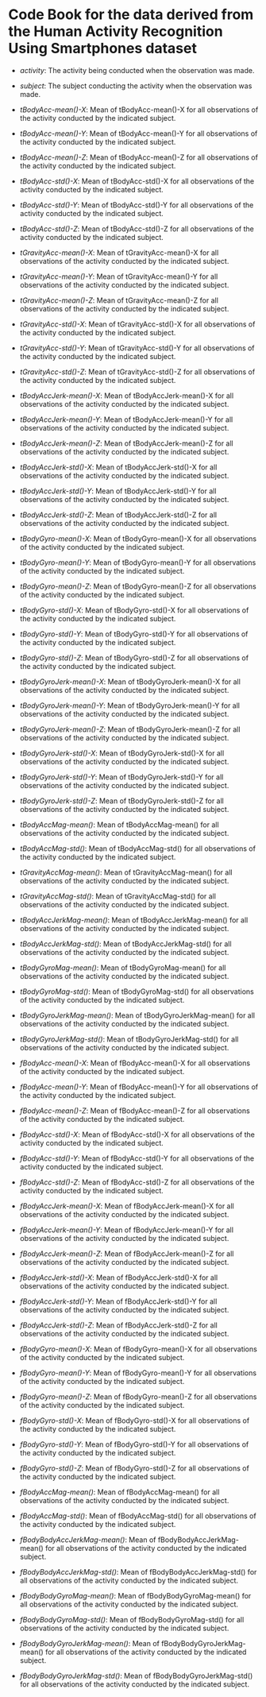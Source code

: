 # Code Book for the data derived from the Human Activity Recognition Using Smartphones dataset
* _activity_: The activity being conducted when the observation was made.

* _subject_: The subject conducting the activity when the observation was made.

* _tBodyAcc-mean()-X_: Mean of tBodyAcc-mean()-X for all observations of the activity conducted by the indicated subject.
* _tBodyAcc-mean()-Y_: Mean of tBodyAcc-mean()-Y for all observations of the activity conducted by the indicated subject.
* _tBodyAcc-mean()-Z_: Mean of tBodyAcc-mean()-Z for all observations of the activity conducted by the indicated subject.
* _tBodyAcc-std()-X_: Mean of tBodyAcc-std()-X for all observations of the activity conducted by the indicated subject.
* _tBodyAcc-std()-Y_: Mean of tBodyAcc-std()-Y for all observations of the activity conducted by the indicated subject.
* _tBodyAcc-std()-Z_: Mean of tBodyAcc-std()-Z for all observations of the activity conducted by the indicated subject.
* _tGravityAcc-mean()-X_: Mean of tGravityAcc-mean()-X for all observations of the activity conducted by the indicated subject.
* _tGravityAcc-mean()-Y_: Mean of tGravityAcc-mean()-Y for all observations of the activity conducted by the indicated subject.
* _tGravityAcc-mean()-Z_: Mean of tGravityAcc-mean()-Z for all observations of the activity conducted by the indicated subject.
* _tGravityAcc-std()-X_: Mean of tGravityAcc-std()-X for all observations of the activity conducted by the indicated subject.
* _tGravityAcc-std()-Y_: Mean of tGravityAcc-std()-Y for all observations of the activity conducted by the indicated subject.
* _tGravityAcc-std()-Z_: Mean of tGravityAcc-std()-Z for all observations of the activity conducted by the indicated subject.
* _tBodyAccJerk-mean()-X_: Mean of tBodyAccJerk-mean()-X for all observations of the activity conducted by the indicated subject.
* _tBodyAccJerk-mean()-Y_: Mean of tBodyAccJerk-mean()-Y for all observations of the activity conducted by the indicated subject.
* _tBodyAccJerk-mean()-Z_: Mean of tBodyAccJerk-mean()-Z for all observations of the activity conducted by the indicated subject.
* _tBodyAccJerk-std()-X_: Mean of tBodyAccJerk-std()-X for all observations of the activity conducted by the indicated subject.
* _tBodyAccJerk-std()-Y_: Mean of tBodyAccJerk-std()-Y for all observations of the activity conducted by the indicated subject.
* _tBodyAccJerk-std()-Z_: Mean of tBodyAccJerk-std()-Z for all observations of the activity conducted by the indicated subject.
* _tBodyGyro-mean()-X_: Mean of tBodyGyro-mean()-X for all observations of the activity conducted by the indicated subject.
* _tBodyGyro-mean()-Y_: Mean of tBodyGyro-mean()-Y for all observations of the activity conducted by the indicated subject.
* _tBodyGyro-mean()-Z_: Mean of tBodyGyro-mean()-Z for all observations of the activity conducted by the indicated subject.
* _tBodyGyro-std()-X_: Mean of tBodyGyro-std()-X for all observations of the activity conducted by the indicated subject.
* _tBodyGyro-std()-Y_: Mean of tBodyGyro-std()-Y for all observations of the activity conducted by the indicated subject.
* _tBodyGyro-std()-Z_: Mean of tBodyGyro-std()-Z for all observations of the activity conducted by the indicated subject.
* _tBodyGyroJerk-mean()-X_: Mean of tBodyGyroJerk-mean()-X for all observations of the activity conducted by the indicated subject.
* _tBodyGyroJerk-mean()-Y_: Mean of tBodyGyroJerk-mean()-Y for all observations of the activity conducted by the indicated subject.
* _tBodyGyroJerk-mean()-Z_: Mean of tBodyGyroJerk-mean()-Z for all observations of the activity conducted by the indicated subject.
* _tBodyGyroJerk-std()-X_: Mean of tBodyGyroJerk-std()-X for all observations of the activity conducted by the indicated subject.
* _tBodyGyroJerk-std()-Y_: Mean of tBodyGyroJerk-std()-Y for all observations of the activity conducted by the indicated subject.
* _tBodyGyroJerk-std()-Z_: Mean of tBodyGyroJerk-std()-Z for all observations of the activity conducted by the indicated subject.
* _tBodyAccMag-mean()_: Mean of tBodyAccMag-mean() for all observations of the activity conducted by the indicated subject.
* _tBodyAccMag-std()_: Mean of tBodyAccMag-std() for all observations of the activity conducted by the indicated subject.
* _tGravityAccMag-mean()_: Mean of tGravityAccMag-mean() for all observations of the activity conducted by the indicated subject.
* _tGravityAccMag-std()_: Mean of tGravityAccMag-std() for all observations of the activity conducted by the indicated subject.
* _tBodyAccJerkMag-mean()_: Mean of tBodyAccJerkMag-mean() for all observations of the activity conducted by the indicated subject.
* _tBodyAccJerkMag-std()_: Mean of tBodyAccJerkMag-std() for all observations of the activity conducted by the indicated subject.
* _tBodyGyroMag-mean()_: Mean of tBodyGyroMag-mean() for all observations of the activity conducted by the indicated subject.
* _tBodyGyroMag-std()_: Mean of tBodyGyroMag-std() for all observations of the activity conducted by the indicated subject.
* _tBodyGyroJerkMag-mean()_: Mean of tBodyGyroJerkMag-mean() for all observations of the activity conducted by the indicated subject.
* _tBodyGyroJerkMag-std()_: Mean of tBodyGyroJerkMag-std() for all observations of the activity conducted by the indicated subject.
* _fBodyAcc-mean()-X_: Mean of fBodyAcc-mean()-X for all observations of the activity conducted by the indicated subject.
* _fBodyAcc-mean()-Y_: Mean of fBodyAcc-mean()-Y for all observations of the activity conducted by the indicated subject.
* _fBodyAcc-mean()-Z_: Mean of fBodyAcc-mean()-Z for all observations of the activity conducted by the indicated subject.
* _fBodyAcc-std()-X_: Mean of fBodyAcc-std()-X for all observations of the activity conducted by the indicated subject.
* _fBodyAcc-std()-Y_: Mean of fBodyAcc-std()-Y for all observations of the activity conducted by the indicated subject.
* _fBodyAcc-std()-Z_: Mean of fBodyAcc-std()-Z for all observations of the activity conducted by the indicated subject.
* _fBodyAccJerk-mean()-X_: Mean of fBodyAccJerk-mean()-X for all observations of the activity conducted by the indicated subject.
* _fBodyAccJerk-mean()-Y_: Mean of fBodyAccJerk-mean()-Y for all observations of the activity conducted by the indicated subject.
* _fBodyAccJerk-mean()-Z_: Mean of fBodyAccJerk-mean()-Z for all observations of the activity conducted by the indicated subject.
* _fBodyAccJerk-std()-X_: Mean of fBodyAccJerk-std()-X for all observations of the activity conducted by the indicated subject.
* _fBodyAccJerk-std()-Y_: Mean of fBodyAccJerk-std()-Y for all observations of the activity conducted by the indicated subject.
* _fBodyAccJerk-std()-Z_: Mean of fBodyAccJerk-std()-Z for all observations of the activity conducted by the indicated subject.
* _fBodyGyro-mean()-X_: Mean of fBodyGyro-mean()-X for all observations of the activity conducted by the indicated subject.
* _fBodyGyro-mean()-Y_: Mean of fBodyGyro-mean()-Y for all observations of the activity conducted by the indicated subject.
* _fBodyGyro-mean()-Z_: Mean of fBodyGyro-mean()-Z for all observations of the activity conducted by the indicated subject.
* _fBodyGyro-std()-X_: Mean of fBodyGyro-std()-X for all observations of the activity conducted by the indicated subject.
* _fBodyGyro-std()-Y_: Mean of fBodyGyro-std()-Y for all observations of the activity conducted by the indicated subject.
* _fBodyGyro-std()-Z_: Mean of fBodyGyro-std()-Z for all observations of the activity conducted by the indicated subject.
* _fBodyAccMag-mean()_: Mean of fBodyAccMag-mean() for all observations of the activity conducted by the indicated subject.
* _fBodyAccMag-std()_: Mean of fBodyAccMag-std() for all observations of the activity conducted by the indicated subject.
* _fBodyBodyAccJerkMag-mean()_: Mean of fBodyBodyAccJerkMag-mean() for all observations of the activity conducted by the indicated subject.
* _fBodyBodyAccJerkMag-std()_: Mean of fBodyBodyAccJerkMag-std() for all observations of the activity conducted by the indicated subject.
* _fBodyBodyGyroMag-mean()_: Mean of fBodyBodyGyroMag-mean() for all observations of the activity conducted by the indicated subject.
* _fBodyBodyGyroMag-std()_: Mean of fBodyBodyGyroMag-std() for all observations of the activity conducted by the indicated subject.
* _fBodyBodyGyroJerkMag-mean()_: Mean of fBodyBodyGyroJerkMag-mean() for all observations of the activity conducted by the indicated subject.
* _fBodyBodyGyroJerkMag-std()_: Mean of fBodyBodyGyroJerkMag-std() for all observations of the activity conducted by the indicated subject.
